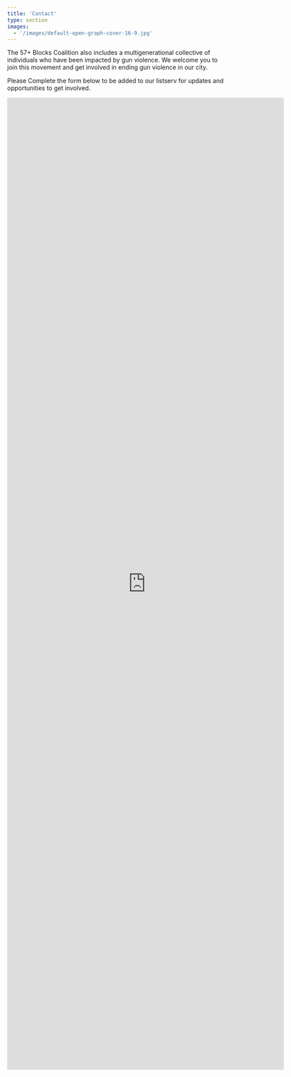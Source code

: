 ```yaml
---
title: 'Contact'
type: section
images:
  - '/images/default-open-graph-cover-16-9.jpg'
---
```


The 57+ Blocks Coalition also includes a multigenerational collective of
individuals who have been impacted by gun violence. We welcome you to join this
movement and get involved in ending gun violence in our city.

Please Complete the form below to be added to our listserv for updates and
opportunities to get involved.

<frameset rows="100%,*">
<iframe class='iframe-embed' scrolling="auto" src="https://docs.google.com/forms/d/e/1FAIpQLSfqUrXC7b1kva9eK67ZYbiQu2bluklBMCKN_OHziyG6QyLZtg/viewform?embedded=true" width="640" height="2244" frameborder="0" marginheight="0" marginwidth="0">Loading...</iframe>
<noframes>
  <body>

  </body>
</noframes>
</frameset>
